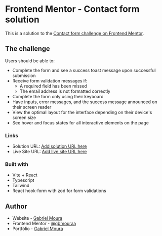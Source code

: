 # Frontend Mentor - Contact form solution

This is a solution to the [Contact form challenge on Frontend Mentor](https://www.frontendmentor.io/challenges/contact-form--G-hYlqKJj).

## The challenge

Users should be able to:

- Complete the form and see a success toast message upon successful submission
- Receive form validation messages if:
  - A required field has been missed
  - The email address is not formatted correctly
- Complete the form only using their keyboard
- Have inputs, error messages, and the success message announced on their screen reader
- View the optimal layout for the interface depending on their device's screen size
- See hover and focus states for all interactive elements on the page

### Links

- Solution URL: [Add solution URL here](https://github.com/gbmouraa/contact_form_frontEndMentor)
- Live Site URL: [Add live site URL here](https://contact-form-front-end-mentor-three.vercel.app/)

### Built with

- Vite + React
- Typescript
- Tailwind
- React hook-form with zod for form validations

## Author

- Website - [Gabriel Moura](https://gmouradev.netlify.app/)
- Frontend Mentor - [@gbmouraa](https://www.frontendmentor.io/profile/gbmouraa)
- Portfólio - [Gabriel Moura](https://gmouradev.netlify.app/)
